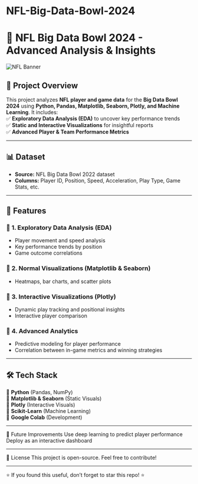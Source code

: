 # NFL-Big-Data-Bowl-2024

# 🏈 NFL Big Data Bowl 2024 - Advanced Analysis & Insights  

![NFL Banner](https://upload.wikimedia.org/wikipedia/en/a/a2/National_Football_League_logo.svg)  

## 📌 Project Overview  
This project analyzes **NFL player and game data** for the **Big Data Bowl 2024** using **Python, Pandas, Matplotlib, Seaborn, Plotly, and Machine Learning**. It includes:  
✅ **Exploratory Data Analysis (EDA)** to uncover key performance trends  
✅ **Static and Interactive Visualizations** for insightful reports  
✅ **Advanced Player & Team Performance Metrics**  

---

## 📊 Dataset  
- **Source:** NFL Big Data Bowl 2022 dataset  
- **Columns:** Player ID, Position, Speed, Acceleration, Play Type, Game Stats, etc.  

---

## 🚀 Features  

### 🔹 **1. Exploratory Data Analysis (EDA)**  
- Player movement and speed analysis  
- Key performance trends by position  
- Game outcome correlations  

### 🔹 **2. Normal Visualizations (Matplotlib & Seaborn)**  
- Heatmaps, bar charts, and scatter plots  

### 🔹 **3. Interactive Visualizations (Plotly)**  
- Dynamic play tracking and positional insights  
- Interactive player comparison  

### 🔹 **4. Advanced Analytics**  
- Predictive modeling for player performance  
- Correlation between in-game metrics and winning strategies  

---

## 🛠️ Tech Stack  
🔹 **Python** (Pandas, NumPy)  
🔹 **Matplotlib & Seaborn** (Static Visuals)  
🔹 **Plotly** (Interactive Visuals)  
🔹 **Scikit-Learn** (Machine Learning)  
🔹 **Google Colab** (Development)  

---

📌 Future Improvements
Use deep learning to predict player performance
Deploy as an interactive dashboard

---

📜 License
This project is open-source. Feel free to contribute!

---

⭐ If you found this useful, don’t forget to star this repo! ⭐
